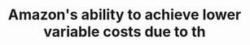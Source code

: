 ---
layout: all-exams
title: "Amazon's ability to achieve lower variable costs due to th"
blurb: "When an organization achieves incredibly low variable costs through expansion and specialization, it is known as an economy of scale. 
From the Six Adv"
quid: 292
---
